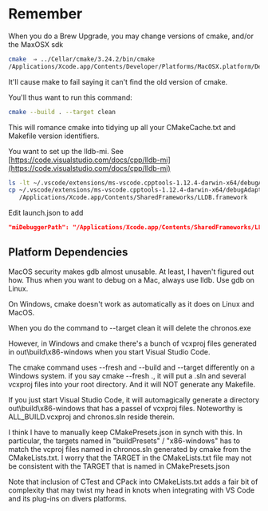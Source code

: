 # Remember

When you do a Brew Upgrade, you may change versions of cmake, and/or the MaxOSX sdk

```zsh
cmake  ⇒ ../Cellar/cmake/3.24.2/bin/cmake
/Applications/Xcode.app/Contents/Developer/Platforms/MacOSX.platform/Developer/SDKs/MacOSX12.3.sdk
```

It'll cause make to fail saying it can't find the old version of cmake.

You'll thus want to run this command:

```zsh
cmake --build . --target clean
```

This will romance cmake into tidying up all your CMakeCache.txt and Makefile version identifiers.

You want to set up the lldb-mi. See
[https://code.visualstudio.com/docs/cpp/lldb-mi](https://code.visualstudio.com/docs/cpp/lldb-mi)

```zsh
ls -lt ~/.vscode/extensions/ms-vscode.cpptools-1.12.4-darwin-x64/debugAdapters/lldb-mi/bin/lldb-mi
cp ~/.vscode/extensions/ms-vscode.cpptools-1.12.4-darwin-x64/debugAdapters/lldb-mi/bin/lldb-mi \
   /Applications/Xcode.app/Contents/SharedFrameworks/LLDB.framework
```

Edit launch.json to add

```json
"miDebuggerPath": "/Applications/Xcode.app/Contents/SharedFrameworks/LLDB.framework/lldb-mi"
```

## Platform Dependencies

MacOS security makes gdb almost unusable. At least, I haven't figured out how. Thus when you want to debug on a Mac, always use lldb. Use gdb on Linux.

On Windows, cmake doesn't work as automatically as it does on Linux and MacOS.

When you do the command to --target clean it will delete the chronos.exe

However, in Windows and cmake there's a bunch of vcxproj files generated in out\build\x86-windows when you start Visual Studio Code.

The cmake command uses --fresh and --build and --target differently on
a Windows system. if you say cmake --fresh ., it will put a .sln and
several vcxproj files into your root directory. And it will NOT
generate any Makefile.

If you just start Visual Studio Code, it will automagically generate a
directory out\build\x86-windows that has a passel of vcxproj
files. Noteworthy is ALL_BUILD.vcxproj and chronos.sln reside therein.

I think I have to manually keep CMakePresets.json in synch with
this. In particular, the targets named in "buildPresets" /
"x86-windows" has to match the vcproj files named in chronos.sln
generated by cmake from the CMakeLists.txt. I worry that the TARGET in
the CMakeLists.txt file may not be consistent with the TARGET that is
named in CMakePresets.json

Note that inclusion of CTest and CPack into CMakeLists.txt adds a fair
bit of complexity that may twist my head in knots when integrating
with VS Code and its plug-ins on divers platforms.
